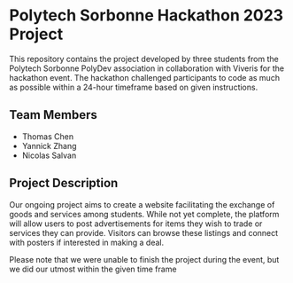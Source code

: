 # Polytech Sorbonne Hackathon 2023 Project

This repository contains the project developed by three students from the Polytech Sorbonne PolyDev association in collaboration with Viveris for the hackathon event. The hackathon challenged participants to code as much as possible within a 24-hour timeframe based on given instructions.

## Team Members
- Thomas Chen
- Yannick Zhang
- Nicolas Salvan

## Project Description
Our ongoing project aims to create a website facilitating the exchange of goods and services among students. While not yet complete, the platform will allow users to post advertisements for items they wish to trade or services they can provide. Visitors can browse these listings and connect with posters if interested in making a deal.

Please note that we were unable to finish the project during the event, but we did our utmost within the given time frame
